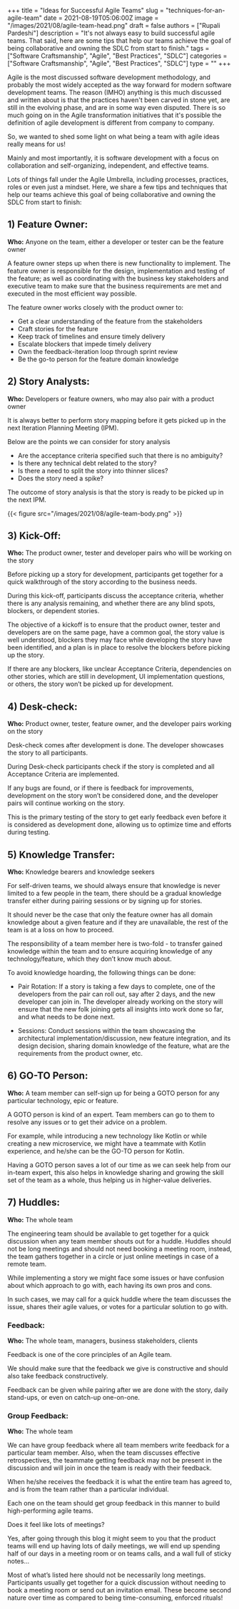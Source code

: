 +++
title = "Ideas for Successful Agile Teams"
slug = "techniques-for-an-agile-team"
date = 2021-08-19T05:06:00Z
image = "/images/2021/08/agile-team-head.png"
draft = false
authors = ["Rupali Pardeshi"]
description = "It's not always easy to build successful agile teams. That said, here are some tips that help our teams achieve the goal of being collaborative and owning the SDLC from start to finish."
tags = ["Software Craftsmanship", "Agile", "Best Practices", "SDLC"]
categories = ["Software Craftsmanship", "Agile", "Best Practices", "SDLC"]
type = ""
+++

Agile is the most discussed software development methodology, and probably the most widely accepted as the way forward for modern software development teams. The reason (IMHO) anything is this much discussed and written about is that the practices haven't been carved in stone yet, are still in the evolving phase, and are in some way even disputed. There is so much going on in the Agile transformation initiatives that it's possible the definition of agile development is different from company to company.

So, we wanted to shed some light on what being a team with agile ideas really means for us!

Mainly and most importantly, it is software development with a focus on collaboration and self-organizing, independent, and effective teams.

Lots of things fall under the Agile Umbrella, including processes, practices, roles or even just a mindset. Here, we share a few tips and techniques that help our teams achieve this goal of being collaborative and owning the SDLC from start to finish:

## 1) Feature Owner:

**Who:** Anyone on the team, either a developer or tester can be the feature owner

A feature owner steps up when there is new functionality to implement. The feature owner is responsible for the design, implementation and testing of the feature; as well as coordinating with the business key stakeholders and executive team to make sure that the business requirements are met and executed in the most efficient way possible.

The feature owner works closely with the product owner to:

-   Get a clear understanding of the feature from the stakeholders
-   Craft stories for the feature
-   Keep track of timelines and ensure timely delivery
-   Escalate blockers that impede timely delivery
-   Own the feedback-iteration loop through sprint review
-   Be the go-to person for the feature domain knowledge

## 2) Story Analysts:

**Who:** Developers or feature owners, who may also pair with a product owner

It is always better to perform story mapping before it gets picked up in the next Iteration Planning Meeting (IPM).

Below are the points we can consider for story analysis

-   Are the acceptance criteria specified such that there is no ambiguity?
-   Is there any technical debt related to the story?
-   Is there a need to split the story into thinner slices?
-   Does the story need a spike?

The outcome of story analysis is that the story is ready to be picked up in the next IPM.

{{< figure src="/images/2021/08/agile-team-body.png" >}}

## 3) Kick-Off:

**Who:** The product owner, tester and developer pairs who will be working on the story

Before picking up a story for development, participants get together for a quick walkthrough of the story according to the business needs.

During this kick-off, participants discuss the acceptance criteria, whether there is any analysis remaining, and whether there are any blind spots, blockers, or dependent stories.

The objective of a kickoff is to ensure that the product owner, tester and developers are on the same page, have a common goal, the story value is well understood, blockers they may face while developing the story have been identified, and a plan is in place to resolve the blockers before picking up the story.

If there are any blockers, like unclear Acceptance Criteria, dependencies on other stories, which are still in development, UI implementation questions, or others, the story won’t be picked up for development.

## 4) Desk-check:

**Who:** Product owner, tester, feature owner, and the developer pairs working on the story

Desk-check comes after development is done. The developer showcases the story to all participants.

During Desk-check participants check if the story is completed and all Acceptance Criteria are implemented.

If any bugs are found, or if there is feedback for improvements, development on the story won’t be considered done, and the developer pairs will continue working on the story.

This is the primary testing of the story to get early feedback even before it is considered as development done, allowing us to optimize time and efforts during testing.

## 5) Knowledge Transfer:

**Who:** Knowledge bearers and knowledge seekers

For self-driven teams, we should always ensure that knowledge is never limited to a few people in the team, there should be a gradual knowledge transfer either during pairing sessions or by signing up for stories.

It should never be the case that only the feature owner has all domain knowledge about a given feature and if they are unavailable, the rest of the team is at a loss on how to proceed.

The responsibility of a team member here is two-fold - to transfer gained knowledge within the team and to ensure acquiring knowledge of any technology/feature, which they don’t know much about.

To avoid knowledge hoarding, the following things can be done:

-   Pair Rotation: If a story is taking a few days to complete, one of the developers from the pair can roll out, say after 2 days, and the new developer can join in. The developer already working on the story will ensure that the new folk joining gets all insights into work done so far, and what needs to be done next.

-   Sessions: Conduct sessions within the team showcasing the architectural implementation/discussion, new feature integration, and its design decision, sharing domain knowledge of the feature, what are the requirements from the product owner, etc.

## 6) GO-TO Person:

**Who:** A team member can self-sign up for being a GOTO person for any particular technology, epic or feature.

A GOTO person is kind of an expert. Team members can go to them to resolve any issues or to get their advice on a problem.

For example, while introducing a new technology like Kotlin or while creating a new microservice, we might have a teammate with Kotlin experience, and he/she can be the GO-TO person for Kotlin.

Having a GOTO person saves a lot of our time as we can seek help from our in-team expert, this also helps in knowledge sharing and growing the skill set of the team as a whole, thus helping us in higher-value deliveries.

## 7) Huddles:

**Who:** The whole team

The engineering team should be available to get together for a quick discussion when any team member shouts out for a huddle. Huddles should not be long meetings and should not need booking a meeting room, instead, the team gathers together in a circle or just online meetings in case of a remote team.

While implementing a story we might face some issues or have confusion about which approach to go with, each having its own pros and cons.

In such cases, we may call for a quick huddle where the team discusses the issue, shares their agile values, or votes for a particular solution to go with.

### Feedback:

**Who:** The whole team, managers, business stakeholders, clients

Feedback is one of the core principles of an Agile team.

We should make sure that the feedback we give is constructive and should also take feedback constructively.

Feedback can be given while pairing after we are done with the story, daily stand-ups, or even on catch-up one-on-one.

### Group Feedback:

**Who:** The whole team

We can have group feedback where all team members write feedback for a particular team member. Also, when the team discusses effective retrospectives, the teammate getting feedback may not be present in the discussion and will join in once the team is ready with their feedback.

When he/she receives the feedback it is what the entire team has agreed to, and is from the team rather than a particular individual.

Each one on the team should get group feedback in this manner to build high-performing agile teams.

Does it feel like lots of meetings?

Yes, after going through this blog it might seem to you that the product teams will end up having lots of daily meetings, we will end up spending half of our days in a meeting room or on teams calls, and a wall full of sticky notes...

Most of what’s listed here should not be necessarily long meetings. Participants usually get together for a quick discussion without needing to book a meeting room or send out an invitation email. These become second nature over time as compared to being time-consuming, enforced rituals!
